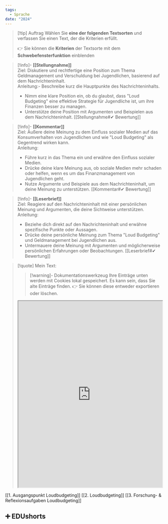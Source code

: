 ```yaml
---
tags:
  - Sprache
date: "2024"
---
```


>[!tip] Auftrag
>Wählen Sie **eine der folgenden Textsorten** und verfassen Sie einen Text, der die Kriterien erfüllt.
>
>👉 Sie können die **Kriterien** der Textsorte mit dem **Schwebefensterfunktion** einblenden


>[!info]- **[[Stellungnahme]]**  
>Ziel: Diskutiere und rechtfertige eine Position zum Thema Geldmanagement und Verschuldung bei Jugendlichen, basierend auf dem Nachrichteninhalt.  
>Anleitung:- Beschreibe kurz die Hauptpunkte des Nachrichteninhalts.
>- Nimm eine klare Position ein, ob du glaubst, dass "Loud Budgeting" eine effektive Strategie für Jugendliche ist, um ihre Finanzen besser zu managen.
>- Unterstütze deine Position mit Argumenten und Beispielen aus dem Nachrichteninhalt.
>  [[Stellungnahme#✔ Bewertung]]

>[!info]- **[[Kommentar]]**  
>Ziel: Äußere deine Meinung zu dem Einfluss sozialer Medien auf das Konsumverhalten von Jugendlichen und wie "Loud Budgeting" als Gegentrend wirken kann.  
>Anleitung:
>- Führe kurz in das Thema ein und erwähne den Einfluss sozialer Medien.
>- Drücke deine klare Meinung aus, ob soziale Medien mehr schaden oder helfen, wenn es um das Finanzmanagement von Jugendlichen geht.
>- Nutze Argumente und Beispiele aus dem Nachrichteninhalt, um deine Meinung zu unterstützen.
>[[Kommentar#✔ Bewertung]]

>[!info]- **[[Leserbrief]]**  
>Ziel: Reagiere auf den Nachrichteninhalt mit einer persönlichen Meinung und Argumenten, die deine Sichtweise unterstützen.  
>Anleitung:
>- Beziehe dich direkt auf den Nachrichteninhalt und erwähne spezifische Punkte oder Aussagen.
>- Drücke deine persönliche Meinung zum Thema "Loud Budgeting" und Geldmanagement bei Jugendlichen aus.
>- Untermauere deine Meinung mit Argumenten und möglicherweise persönlichen Erfahrungen oder Beobachtungen.
>[[Leserbrief#✔ Bewertung]]

   >[!quote] Mein Text:
>>[!warning]- Dokumentationswerkzeug 
>Ihre Einträge unten werden mit Cookies lokal gespeichert. Es kann sein, dass Sie alte Einträge finden. 
>👉 Sie können diese entweder exportieren oder löschen.
>
><iframe width="100%" height="600" src="https://app.Lumi.education/run/KWcs8f" allowfullscreen allow="geolocation *; autoplay; encrypted-media"></iframe>

[[1. Ausgangspunkt Loudbudgeting]]
[[2. Loudbudgeting]]
[[3. Forschung- & Reflexionsaufgaben Loudbudgeting]]

## ➕ EDUshorts
